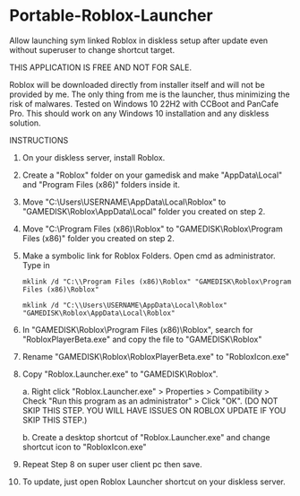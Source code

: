 # Portable-Roblox-Launcher
Allow launching sym linked Roblox in diskless setup after update even without superuser to change shortcut target.

THIS APPLICATION IS FREE AND NOT FOR SALE.

Roblox will be downloaded directly from installer itself and will not be provided by me. The only thing from me is the launcher, thus minimizing the risk of malwares. Tested on Windows 10 22H2 with CCBoot and PanCafe Pro. This should work on any Windows 10 installation and any diskless solution.

INSTRUCTIONS

  1. On your diskless server, install Roblox.

  2. Create a "Roblox" folder on your gamedisk and make "AppData\Local" and "Program Files (x86)" folders inside it.

  3. Move "C:\\Users\USERNAME\AppData\Local\Roblox" to "GAMEDISK\Roblox\AppData\Local" folder you created on step 2.

  4. Move "C:\\Program Files (x86)\Roblox" to "GAMEDISK\Roblox\Program Files (x86)" folder you created on step 2.

  5. Make a symbolic link for Roblox Folders. Open cmd as administrator. Type in
    
         mklink /d "C:\\Program Files (x86)\Roblox" "GAMEDISK\Roblox\Program Files (x86)\Roblox"
         
         mklink /d "C:\\Users\USERNAME\AppData\Local\Roblox" "GAMEDISK\Roblox\AppData\Local\Roblox"

  6. In "GAMEDISK\Roblox\Program Files (x86)\Roblox", search for "RobloxPlayerBeta.exe" and copy the file to "GAMEDISK\Roblox"

  7. Rename "GAMEDISK\Roblox\RobloxPlayerBeta.exe" to "RobloxIcon.exe"

  8. Copy "Roblox.Launcher.exe" to "GAMEDISK\Roblox".

     a. Right click "Roblox.Launcher.exe" > Properties > Compatibility > Check "Run this program as an administrator" > Click "OK". (DO NOT SKIP THIS STEP. YOU WILL HAVE ISSUES ON ROBLOX UPDATE IF YOU SKIP THIS STEP.)

     b. Create a desktop shortcut of "Roblox.Launcher.exe" and change shortcut icon to "RobloxIcon.exe"

  9. Repeat Step 8 on super user client pc then save.

  10. To update, just open Roblox Launcher shortcut on your diskless server.

